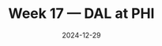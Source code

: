 ---
layout: game
title: Week 17 — DAL at PHI
season: 2024
game_id: 2024_17_DAL_PHI
week: 17
date: 2024-12-29
home_team: PHI
away_team: DAL
final_home: 
final_away: 
pbp_url: /assets/data/pbp/2024/2024_17_DAL_PHI.csv.gz
---